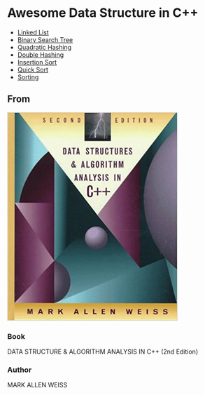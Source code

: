 # Awesome Data Structure in C++

* [Linked List](https://github.com/TonPC64/linklist)
* [Binary Search Tree](https://github.com/TonPC64/binary-search-tree)
* [Quadratic Hashing](https://github.com/TonPC64/Quadratic-Hashing)
* [Double Hashing](https://github.com/TonPC64/DoubleHashing)
* [Insertion Sort](https://github.com/TonPC64/insertion_sort)
* [Quick Sort](https://github.com/TonPC64/QuickSort)
* [Sorting](https://github.com/TonPC64/insertion-and-quicksort)

## From

![alt text](Book.jpg "DATA STRUCTURE & ALGORITHM ANALYSIS IN C++ (2nd Edition)")

### Book

DATA STRUCTURE & ALGORITHM ANALYSIS IN C++ (2nd Edition) 

### Author

MARK ALLEN WEISS
